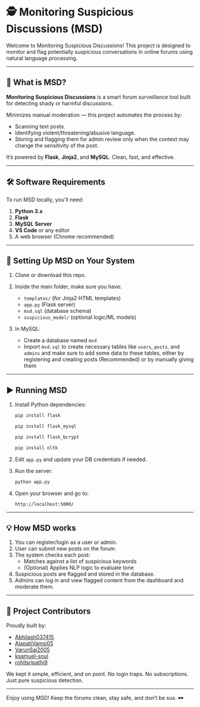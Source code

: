 # 🕵️ Monitoring Suspicious Discussions (MSD)

Welcome to Monitoring Suspicious Discussions!
This project is designed to monitor and flag potentially suspicious conversations in online forums using natural language processing.

---

## 🤔 What is MSD?

**Monitoring Suspicious Discussions** is a smart forum surveillance tool built for detecting shady or harmful discussions.

Minimizes manual moderation — this project automates the process by:

- Scanning text posts.
- Identifying violent/threatening/abusive language.
- Storing and flagging them for admin review only when the context may change the sensitivity of the post.

It’s powered by **Flask**, **Jinja2**, and **MySQL**. Clean, fast, and effective.

---

## 🛠️ Software Requirements

To run MSD locally, you’ll need:

1. **Python 3.x**
2. **Flask**
3. **MySQL Server**
4. **VS Code** or any editor
5. A web browser (Chrome recommended)

---

## 📂 Setting Up MSD on Your System

1. Clone or download this repo.

2. Inside the main folder, make sure you have:

   - `templates/` (for Jinja2 HTML templates)
   - `app.py` (Flask server)
   - `msd.sql` (database schema)
   - `suspicious_model/` (optional logic/ML models)

3. In MySQL:

   - Create a database named `msd`
   - Import `msd.sql` to create necessary tables like `users`, `posts`, and `admins` and make sure to add some data to these tables, either by registering and creating posts (Recommended) or by manually giving them

---

## ▶️ Running MSD

1. Install Python dependencies:

   ```bash
   pip install flask
   ```

   ```bash
   pip install flask_mysql
   ```

   ```bash
   pip install flask_bcrypt
   ```

   ```bash
   pip install nltk
   ```

2. Edit `app.py` and update your DB credentials if needed.

3. Run the server:

   ```bash
   python app.py
   ```

4. Open your browser and go to:

   ```
   http://localhost:5000/
   ```

---

## 💡 How MSD works

1. You can register/login as a user or admin.
2. User can submit new posts on the forum.
3. The system checks each post:
   - Matches against a list of suspicious keywords
   - (Optional) Applies NLP logic to evaluate tone
4. Suspicious posts are flagged and stored in the database.
5. Admins can log in and view flagged content from the dashboard and moderate them.

---

## 👥 Project Contributors

Proudly built by:

- [Abhilash037415](https://github.com/Abhilash037415)
- [AlapatiVamsi05](https://github.com/AlapatiVamsi05)
- [VarunSai2005](https://github.com/VarunSai2005)
- [ksamuel-soul](https://github.com/ksamuel-soul)
- [rohitsripathi9](https://github.com/rohitsripathi9)

We kept it simple, efficient, and on point.
No login traps. No subscriptions. Just pure suspicious detection.

---

Enjoy using MSD!
Keep the forums clean, stay safe, and don’t be sus. 🕶️
